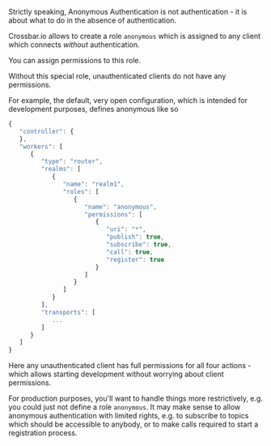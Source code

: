 Strictly speaking, Anonymous Authentication is not authentication - it is about what to do in the absence of authentication. 

Crossbar.io allows to create a role `anonymous` which is assigned to any client which connects *without* authentication.

You can assign permissions to this role.

Without this special role, unauthenticated clients do not have any permissions.

For example, the default, very open configuration, which is intended for development purposes, defines anonymous like so

```javascript
{
   "controller": {
   },
   "workers": [
      {
         "type": "router",
         "realms": [
            {
               "name": "realm1",
               "roles": [
                  {
                     "name": "anonymous",
                     "permissions": [
                        {
                           "uri": "*",
                           "publish": true,
                           "subscribe": true,
                           "call": true,
                           "register": true
                        }
                     ]
                  }
               ]
            }
         ],
         "transports": [
            ...
         ]
      }
   ]
}
```

Here any unauthenticated client has full permissions for all four actions - which allows starting development without worrying about client permissions.

For production purposes, you'll want to handle things more restrictively, e.g. you could just not define a role `anonymous`. It may make sense to allow anonymous authentication with limited rights, e.g. to subscribe to topics which should be accessible to anybody, or to make calls required to start a registration process.